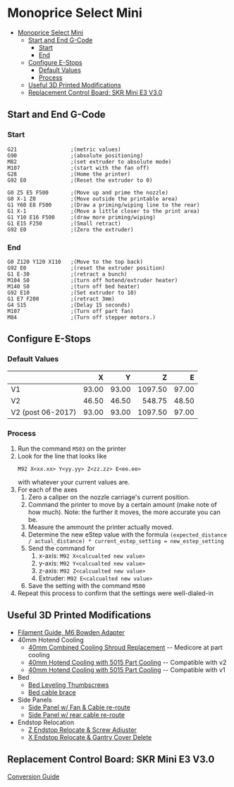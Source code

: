 # Monoprice Select Mini

- [Monoprice Select Mini](#monoprice-select-mini)
  - [Start and End G-Code](#start-and-end-g-code)
    - [Start](#start)
    - [End](#end)
  - [Configure E-Stops](#configure-e-stops)
    - [Default Values](#default-values)
    - [Process](#process)
  - [Useful 3D Printed Modifications](#useful-3d-printed-modifications)
  - [Replacement Control Board: SKR Mini E3 V3.0](#replacement-control-board-skr-mini-e3-v30)

## Start and End G-Code

### Start

```
G21                 ;(metric values)
G90                 ;(absolute positioning)
M82                 ;(set extruder to absolute mode)
M107                ;(start with the fan off)
G28                 ;(Home the printer)
G92 E0              ;(Reset the extruder to 0)

G0 Z5 E5 F500       ;(Move up and prime the nozzle)
G0 X-1 Z0           ;(Move outside the printable area)
G1 Y60 E8 F500      ;(Draw a priming/wiping line to the rear)
G1 X-1              ;(Move a little closer to the print area)
G1 Y10 E16 F500     ;(draw more priming/wiping)
G1 E15 F250         ;(Small retract)
G92 E0              ;(Zero the extruder)
```

### End

```
G0 Z120 Y120 X110   ;(Move to the top back)
G92 E0              ;(reset the extruder position)
G1 E-30             ;(retract a bunch)
M104 S0             ;(turn off hotend/extruder heater)
M140 S0             ;(turn off bed heater)
G92 E10             ;(Set extruder to 10)
G1 E7 F200          ;(retract 3mm)
G4 S15              ;(Delay 15 seconds)
M107                ;(Turn off part fan)
M84                 ;(Turn off stepper motors.)
```

## Configure E-Stops

### Default Values

|                   |     X |      Y |       Z |     E |
|:---               |   ---:|    ---:|     ---:|   ---:|
| V1                | 93.00 | 93.00  | 1097.50 | 97.00 |
| V2                | 46.50 | 46.50  | 548.75  | 48.50 |
| V2 (post 06-2017) | 93.00 | 93.00  | 1097.50 | 97.00 |

### Process

1. Run the command `M503` on the printer
2. Look for the line that looks like
    ```
    M92 X<xx.xx> Y<yy.yy> Z<zz.zz> E<ee.ee>
    ```
    with whatever your current values are.
3. For each of the axes
    1. Zero a caliper on the nozzle carriage's current
    position.
    2. Command the printer to move by a certain amount (make note of
    how much).  Note: the further it moves, the more accurate you can be.
    3. Measure the ammount the printer actually moved.
    4. Determine the new eStep value with the formula
    `(expected_distance / actual_distance) * current_estep_setting = new_estep_setting`
    5. Send the command for
       1. x-axis: `M92 X<calcualted new value>`
       2. y-axis: `M92 Y<calcualted new value>`
       3. z-axis: `M92 Z<calcualted new value>`
       4. Extruder: `M92 E<calcualted new value>`
    6. Save the setting with the command `M500`
4. Repeat this process to confirm that the settings were well-dialed-in

## Useful 3D Printed Modifications

* [Filament Guide, M6 Bowden Adapter](https://www.printables.com/model/183102)
* 40mm Hotend Cooling
    * [40mm Combined Cooling Shroud Replacement](https://www.thingiverse.com/thing:2429054) -- Medicore at part cooling
    * [40mm Hotend Cooling with 5015 Part Cooling](https://www.thingiverse.com/thing:3731400) -- Compatible with v2
    * [40mm Hotend Cooling with 5015 Part Cooling](https://www.thingiverse.com/thing:4978028) -- Compatible with v1
* Bed
    * [Bed Leveling Thumbscrews](https://www.thingiverse.com/thing:4626595)
    * [Bed cable brace](https://www.thingiverse.com/thing:2764036)
* Side Panels
    * [Side Panel w/ Fan & Cable re-route](https://www.printables.com/model/171177)
    * [Side Panel w/ rear cable re-route](https://www.printables.com/model/12710)
* Endstop Relocation
    * [Z Endstop Relocate & Screw Adjuster](https://www.thingiverse.com/thing:2217149)
    * [X Endstop Relocate & Gantry Cover Delete](https://www.thingiverse.com/thing:1761961)

## Replacement Control Board: SKR Mini E3 V3.0

[Conversion Guide](./skr_mini_e3_v3.md)

